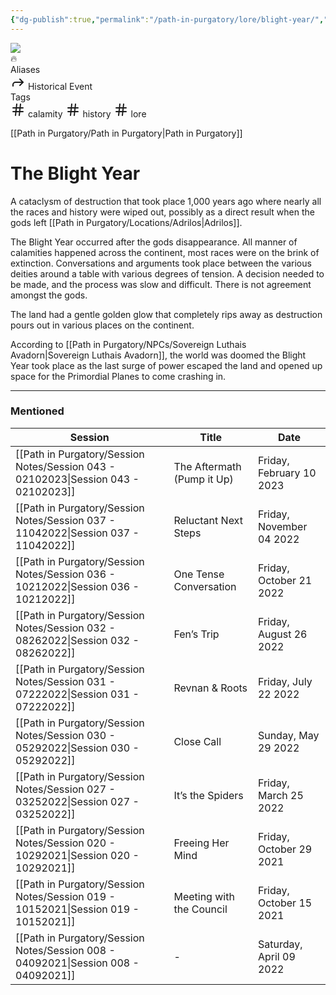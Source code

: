 ```yaml
---
{"dg-publish":true,"permalink":"/path-in-purgatory/lore/blight-year/","tags":["calamity","history","lore"]}
---
```


<div class="wiki-header">
	<div class="banner-wrapper">
		<div class="banner">
			<img class="banner-image full-width" src="https://majestythinks.netlify.app/img/purgatory.jpeg" style="object-position: 50% 50%">
		</div>
		<div class="banner-icon">
			<div class="icon-box">🔥</div>
		</div>
	</div>
	<div class="frontmatter-container">
		<div class="frontmatter-section mod-aliases">
			<span class="frontmatter-section-label">Aliases</span>
			<div class="frontmatter-section-data frontmatter-section-aliases">
				<span class="frontmatter-alias">
					<span class="frontmatter-alias-icon"> <svg xmlns="http://www.w3.org/2000svg" width="24" height="24" viewBox="0 0 24 24" fill="none" stroke="currentColor" stroke-width="2" stroke-linecap="round" stroke-linejoin="round" class="svg-icon lucide-forward"><polyline points="15 17 20 12 15 7"></polyline><path d="M4 18v-2a4 4 0 0 1 4-4h12"></path></svg></span>
					Historical Event</span>
			</div>
		</div>
		<div class="frontmatter-section mod-tags">
			<span class="frontmatter-section-label">Tags</span>
			<div class="frontmatter-section-data frontmatter-section-tags">
				<a class="tag"onclick="toggleTagSearch(this)">
					<span class="frontmatter-tag-icon"><svg xmlns="http://www.w3.org/2000/svg" width="24" height="24" viewBox="0 0 24 24" fill="none" stroke="currentColor" stroke-width="2" stroke-linecap="round" stroke-linejoin="round" class="svg-icon lucide-hash"><line x1="4" y1="9" x2="20" y2="9"></line><line x1="4" y1="15" x2="20" y2="15"></line><line x1="10" y1="3" x2="8" y2="21"></line><line x1="16" y1="3" x2="14" y2="21"></line></svg></span>
					calamity</a>
				<a class="tag" onclick="toggleTagSearch(this)">
					<span class="frontmatter-tag-icon"><svg xmlns="http://www.w3.org/2000/svg" width="24" height="24" viewBox="0 0 24 24" fill="none" stroke="currentColor" stroke-width="2" stroke-linecap="round" stroke-linejoin="round" class="svg-icon lucide-hash"><line x1="4" y1="9" x2="20" y2="9"></line><line x1="4" y1="15" x2="20" y2="15"></line><line x1="10" y1="3" x2="8" y2="21"></line><line x1="16" y1="3" x2="14" y2="21"></line></svg></span>
					history</a>
				<a class="tag" onclick="toggleTagSearch(this)">
					<span class="frontmatter-tag-icon"><svg xmlns="http://www.w3.org/2000/svg" width="24" height="24" viewBox="0 0 24 24" fill="none" stroke="currentColor" stroke-width="2" stroke-linecap="round" stroke-linejoin="round" class="svg-icon lucide-hash"><line x1="4" y1="9" x2="20" y2="9"></line><line x1="4" y1="15" x2="20" y2="15"></line><line x1="10" y1="3" x2="8" y2="21"></line><line x1="16" y1="3" x2="14" y2="21"></line></svg></span>
					lore</a>
			</div>
		</div>
	</div>
</div>

[[Path in Purgatory/Path in Purgatory\|Path in Purgatory]]
# The Blight Year

A cataclysm of destruction that took place 1,000 years ago where nearly all the races and history were wiped out, possibly as a direct result when the gods left [[Path in Purgatory/Locations/Adrilos\|Adrilos]].

The Blight Year occurred after the gods disappearance. All manner of calamities happened across the continent, most races were on the brink of extinction. Conversations and arguments took place between the various deities around a table with various degrees of tension. A decision needed to be made, and the process was slow and difficult. There is not agreement amongst the gods. 

The land had a gentle golden glow that completely rips away as destruction pours out in various places on the continent.

According to [[Path in Purgatory/NPCs/Sovereign Luthais Avadorn\|Sovereign Luthais Avadorn]], the world was doomed the Blight Year took place as the last surge of power escaped the land and opened up space for the Primordial Planes to come crashing in.

---

### Mentioned
| Session                                                                               | Title                      | Date                     |
| ------------------------------------------------------------------------------------- | -------------------------- | ------------------------ |
| [[Path in Purgatory/Session Notes/Session 043 - 02102023\|Session 043 - 02102023]] | The Aftermath (Pump it Up) | Friday, February 10 2023 |
| [[Path in Purgatory/Session Notes/Session 037 - 11042022\|Session 037 - 11042022]] | Reluctant Next Steps       | Friday, November 04 2022 |
| [[Path in Purgatory/Session Notes/Session 036 - 10212022\|Session 036 - 10212022]] | One Tense Conversation     | Friday, October 21 2022  |
| [[Path in Purgatory/Session Notes/Session 032 - 08262022\|Session 032 - 08262022]] | Fen’s Trip                 | Friday, August 26 2022   |
| [[Path in Purgatory/Session Notes/Session 031 - 07222022\|Session 031 - 07222022]] | Revnan & Roots             | Friday, July 22 2022     |
| [[Path in Purgatory/Session Notes/Session 030 - 05292022\|Session 030 - 05292022]] | Close Call                 | Sunday, May 29 2022      |
| [[Path in Purgatory/Session Notes/Session 027 - 03252022\|Session 027 - 03252022]] | It’s the Spiders           | Friday, March 25 2022    |
| [[Path in Purgatory/Session Notes/Session 020 - 10292021\|Session 020 - 10292021]] | Freeing Her Mind           | Friday, October 29 2021  |
| [[Path in Purgatory/Session Notes/Session 019 - 10152021\|Session 019 - 10152021]] | Meeting with the Council   | Friday, October 15 2021  |
| [[Path in Purgatory/Session Notes/Session 008 - 04092021\|Session 008 - 04092021]] | \-                         | Saturday, April 09 2022  |
